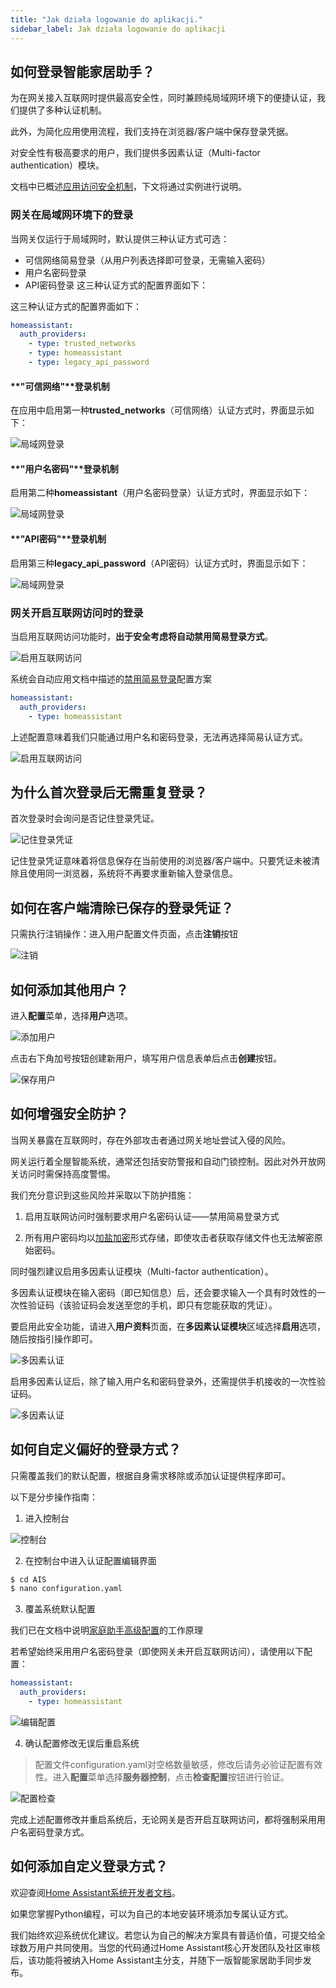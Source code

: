 ```yaml
---
title: "Jak działa logowanie do aplikacji."
sidebar_label: Jak działa logowanie do aplikacji
---
```


## 如何登录智能家居助手？

为在网关接入互联网时提供最高安全性，同时兼顾纯局域网环境下的便捷认证，我们提供了多种认证机制。

此外，为简化应用使用流程，我们支持在浏览器/客户端中保存登录凭据。

对安全性有极高要求的用户，我们提供多因素认证（Multi-factor authentication）模块。

文档中已概述[应用访问安全机制](/docs/ais_bramka_remote_www_index)，下文将通过实例进行说明。

### 网关在局域网环境下的登录

当网关仅运行于局域网时，默认提供三种认证方式可选：

- 可信网络简易登录（从用户列表选择即可登录，无需输入密码）
- 用户名密码登录
- API密码登录
这三种认证方式的配置界面如下：

这三种认证方式的配置界面如下：

```yaml
homeassistant:
  auth_providers:
    - type: trusted_networks
    - type: homeassistant
    - type: legacy_api_password
```

#### **"可信网络"**登录机制

在应用中启用第一种**trusted_networks**（可信网络）认证方式时，界面显示如下：

![局域网登录](/img/en/faq/auth_trusted_networks.png)

#### **"用户名密码"**登录机制

启用第二种**homeassistant**（用户名密码登录）认证方式时，界面显示如下：

![局域网登录](/img/en/faq/auth_homeassistant.png)

#### **"API密码"**登录机制

启用第三种**legacy_api_password**（API密码）认证方式时，界面显示如下：

![局域网登录](/img/en/faq/auth_legacy_api_password.png)

### 网关开启互联网访问时的登录

当启用互联网访问功能时，**出于安全考虑将自动禁用简易登录方式**。

![启用互联网访问](/img/en/faq/access_form_internet.png)

系统会自动应用文档中描述的[禁用简易登录](/docs/ais_bramka_remote_www_index)配置方案

```yaml
homeassistant:
  auth_providers:
    - type: homeassistant
```

上述配置意味着我们只能通过用户名和密码登录，无法再选择简易认证方式。

![启用互联网访问](/img/en/faq/auth_access_form_internet_on.png)

## 为什么首次登录后无需重复登录？

首次登录时会询问是否记住登录凭证。

![记住登录凭证](/img/en/faq/remember_auth.png)

记住登录凭证意味着将信息保存在当前使用的浏览器/客户端中。只要凭证未被清除且使用同一浏览器，系统将不再要求重新输入登录信息。

## 如何在客户端清除已保存的登录凭证？

只需执行注销操作：进入用户配置文件页面，点击**注销**按钮

![注销](/img/en/faq/logaut.png)

## 如何添加其他用户？

进入**配置**菜单，选择**用户**选项。

![添加用户](/img/en/faq/add_user.png)

点击右下角加号按钮创建新用户，填写用户信息表单后点击**创建**按钮。

![保存用户](/img/en/faq/add_user_save.png)

## 如何增强安全防护？

当网关暴露在互联网时，存在外部攻击者通过网关地址尝试入侵的风险。

网关运行着全屋智能系统，通常还包括安防警报和自动门锁控制。因此对外开放网关访问时需保持高度警惕。

我们充分意识到这些风险并采取以下防护措施：

1. 启用互联网访问时强制要求用户名密码认证——禁用简易登录方式

2. 所有用户密码均以[加盐加密](https://pl.wikipedia.org/wiki/S%C3%B3l_(kryptografia))形式存储，即使攻击者获取存储文件也无法解密原始密码。

同时强烈建议启用多因素认证模块（Multi-factor authentication）。

多因素认证模块在输入密码（即已知信息）后，还会要求输入一个具有时效性的一次性验证码（该验证码会发送至您的手机，即只有您能获取的凭证）。

要启用此安全功能，请进入**用户资料**页面，在**多因素认证模块**区域选择**启用**选项，随后按指引操作即可。

![多因素认证](/img/en/faq/auth_mfa_2.png)

启用多因素认证后，除了输入用户名和密码登录外，还需提供手机接收的一次性验证码。

![多因素认证](/img/en/faq/auth_mfa_mob.png)

## 如何自定义偏好的登录方式？

只需覆盖我们的默认配置，根据自身需求移除或添加认证提供程序即可。

以下是分步操作指南：

1. 进入控制台

![控制台](/img/en/faq/go_to_console.png)

2. 在控制台中进入认证配置编辑界面

```bash
$ cd AIS
$ nano configuration.yaml  
```

3. 覆盖系统默认配置

我们已在文档中说明[家庭助手高级配置](/docs/ais_gate_faq_config_yaml)的工作原理

若希望始终采用用户名密码登录（即使网关未开启互联网访问），请使用以下配置：

```yaml
homeassistant:
  auth_providers:
    - type: homeassistant
```

![编辑配置](/img/en/faq/edit_configuration.png)

4. 确认配置修改无误后重启系统

> 配置文件configuration.yaml对空格数量敏感，修改后请务必验证配置有效性。进入**配置**菜单选择**服务器控制**，点击**检查配置**按钮进行验证。

![配置检查](/img/en/faq/reload_config.png)

完成上述配置修改并重启系统后，无论网关是否开启互联网访问，都将强制采用用户名密码登录方式。

## 如何添加自定义登录方式？

欢迎查阅[Home Assistant系统开发者文档](https://developers.home-assistant.io/docs/auth_index.html)。

如果您掌握Python编程，可以为自己的本地安装环境添加专属认证方式。

我们始终欢迎系统优化建议。若您认为自己的解决方案具有普适价值，可提交给全球数万用户共同使用。当您的代码通过Home Assistant核心开发团队及社区审核后，该功能将被纳入Home Assistant主分支，并随下一版智能家居助手同步发布。